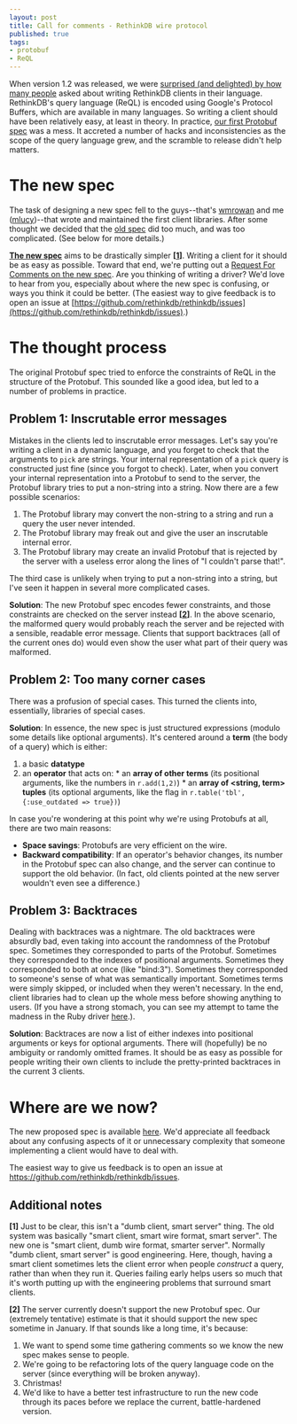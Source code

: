```yaml
---
layout: post
title: Call for comments - RethinkDB wire protocol
published: true
tags:
- protobuf
- ReQL
---
```



When version 1.2 was released, we were [surprised (and delighted) by how many
people](http://news.ycombinator.com/item?id=4763879) asked about writing
RethinkDB clients in their language.  RethinkDB's query language (ReQL) is
encoded using Google's Protocol Buffers, which are available in many languages.
So writing a client should have been relatively easy, at least in theory.  In
practice, [our first Protobuf
spec](https://github.com/rethinkdb/rethinkdb/blob/1451f83cabf412484d2db2e9a49ab6f30c41d0c5/src/rdb_protocol/query_language.proto)
was a mess.  It accreted a number of hacks and inconsistencies as the scope of
the query language grew, and the scramble to release didn't help matters.

# The new spec

The task of designing a new spec fell to the guys--that's
[wmrowan](https://github.com/wmrowan) and me
([mlucy](https://github.com/mlucy))--that wrote and maintained the first client
libraries. After some thought we decided that the [old
spec](https://github.com/rethinkdb/rethinkdb/blob/1451f83cabf412484d2db2e9a49ab6f30c41d0c5/src/rdb_protocol/query_language.proto)
did too much, and was too complicated.  (See below for more details.)  

**[The new
spec](https://github.com/rethinkdb/rethinkdb/wiki/protobuf_rfc_raw_spec)** aims
to be drastically simpler **[[1](#fn-simpler-proto-spec)]**.  Writing a client
for it should be as easy as possible.  Toward that end, we're putting out a
[Request For Comments on the new
spec](https://github.com/rethinkdb/rethinkdb/wiki/protobuf_rfc).  Are you
thinking of writing a driver?  We'd love to hear from you, especially about
where the new spec is confusing, or ways you think it could be better.  (The
easiest way to give feedback is to open an issue at
[https://github.com/rethinkdb/rethinkdb/issues](https://github.com/rethinkdb/rethinkdb/issues).)

# The thought process

The original Protobuf spec tried to enforce the constraints of ReQL in the
structure of the Protobuf.  This sounded like a good idea, but led to a number
of problems in practice.

## Problem 1: Inscrutable error messages

Mistakes in the clients led to inscrutable error messages.  Let's say you're
writing a client in a dynamic language, and you forget to check that the
arguments to `pick` are strings.  Your internal representation of a `pick`
query is constructed just fine (since you forgot to check).  Later, when you
convert your internal representation into a Protobuf to send to the server, the
Protobuf library tries to put a non-string into a string.  Now there are a few
possible scenarios:

  1. The Protobuf library may convert the non-string to a string and run a
     query the user never intended.
  2. The Protobuf library may freak out and give the user an inscrutable
     internal error.
  3. The Protobuf library may create an invalid Protobuf that is rejected by
     the server with a useless error along the lines of "I couldn't parse
     that!".

The third case is unlikely when trying to put a non-string into a string, but
I've seen it happen in several more complicated cases.

**Solution**: The new Protobuf spec encodes fewer constraints, and those
constraints are checked on the server instead
**[[2](#fn-new-protobuf-version)]**.  In the above scenario, the malformed
query would probably reach the server and be rejected with a sensible, readable
error message.  Clients that support backtraces (all of the current ones do)
would even show the user what part of their query was malformed.

## Problem 2: Too many corner cases

There was a profusion of special cases.  This turned the clients into,
essentially, libraries of special cases.  

**Solution**: In essence, the new spec is just structured expressions (modulo
some details like optional arguments).  It's centered around a **term** (the
body of a query) which is either:

  1. a basic **datatype**
  2. an **operator** that acts on:
    * an **array of other terms** (its positional arguments, like the numbers
      in `r.add(1,2)`)
    * an **array of \<string, term\> tuples** (its optional arguments, like the
      flag in `r.table('tbl', {:use_outdated => true})`)

In case you're wondering at this point why we're using Protobufs at all, there
are two main reasons:

  * **Space savings**: Protobufs are very efficient on the wire.
  * **Backward compatibility**:
    If an operator's behavior changes, its number in the Protobuf spec can also
    change, and the server can continue to support the old behavior.
    (In fact, old clients pointed at the new server wouldn't even see a
    difference.)

## Problem 3: Backtraces

Dealing with backtraces was a nightmare. The old backtraces were absurdly bad,
even taking into account the randomness of the Protobuf spec.  Sometimes they
corresponded to parts of the Protobuf.  Sometimes they corresponded to the
indexes of positional arguments.  Sometimes they corresponded to both at once
(like "bind:3").  Sometimes they corresponded to someone's sense of what was
semantically important.  Sometimes terms were simply skipped, or included when
they weren't necessary.  In the end, client libraries had to clean up the whole
mess before showing anything to users.  (If you have a strong stomach, you can
see my attempt to tame the madness in the Ruby driver
[here](https://github.com/rethinkdb/rethinkdb/blob/5a745c29522a9e5de23ec108df2685c8e6ef7c9a/drivers/ruby/lib/bt.rb#L54).).

**Solution**: Backtraces are now a list of either indexes into positional
arguments or keys for optional arguments.  There will (hopefully) be no
ambiguity or randomly omitted frames. It should be as easy as possible for
people writing their own clients to include the pretty-printed backtraces in
the current 3 clients.  

# Where are we now? ##

The new proposed spec is available
[here](https://github.com/rethinkdb/rethinkdb/wiki/protobuf_rfc_raw_spec). We'd
appreciate all feedback about any confusing aspects of it or unnecessary
complexity that someone implementing a client would have to deal with. 

The easiest way to give us feedback is to open an issue at
<https://github.com/rethinkdb/rethinkdb/issues>.

## Additional notes

**[<a name="fn-simpler-proto-spec">1</a>]** Just to be clear, this isn't a
"dumb client, smart server" thing.  The old system was basically "smart client,
smart wire format, smart server".  The new one is "smart client, dumb wire
format, smarter server".  Normally "dumb client, smart server" is good
engineering.  Here, though, having a smart client sometimes lets the client
error when people *construct* a query, rather than when they run it.  Queries
failing early helps users so much that it's worth putting up with the
engineering problems that surround smart clients.

**[<a name="fn-new-protobuf-version">2</a>]** The server currently doesn't
support the new Protobuf spec.  Our (extremely tentative) estimate is that it
should support the new spec sometime in January.  If that sounds like a long
time, it's because:

  1. We want to spend some time gathering comments so we know the new spec
     makes sense to people.
  2. We're going to be refactoring lots of the query language code on the
     server (since everything will be broken anyway).
  3. Christmas!
  4. We'd like to have a better test infrastructure to run the new code through
     its paces before we replace the current, battle-hardened version.
